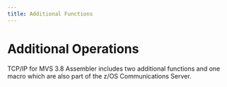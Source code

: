 ```yaml
---
title: Additional Functions
---
```


Additional Operations
=====================

TCP/IP for MVS 3.8 Assembler includes two additional functions and one
macro which are also part of the z/OS Communications Server.
